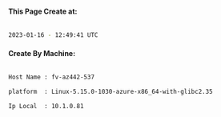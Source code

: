 
   
#### This Page Create at:

```bash

2023-01-16 - 12:49:41 UTC

```

#### Create By Machine:

```bash

Host Name : fv-az442-537

platform  : Linux-5.15.0-1030-azure-x86_64-with-glibc2.35

Ip Local  : 10.1.0.81

```


